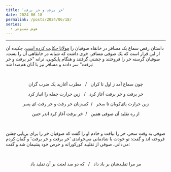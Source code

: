 ```yaml
---
title: 'خر برفت و خر برفت'
date: 2024-06-18
permalink: /posts/2024/06/18/
series:
  - هوش مصنوعی
---
```


---
داستان رقص سماع یک مسافر در خانقاه صوفیان را [مولانا حکابت کرده است](https://ganjoor.net/moulavi/masnavi/daftar2/sh15). چکیده آن از این قرار است که یک صوفی مسافر، خری داشت که شبانه در خانقاهی آن را بست. صوفیان گرسنه خر را فروختند و جشنی گرفتند و هنگام پایکوبی، ترانه "خر برفت و خر برفت" سر دادند و مسافر نیز با آنان هم‌صدا شد:

&nbsp;

<div align="center">
چون سماع آمد ز اول تا کران &nbsp; / &nbsp;  مطرب آغازید یک ضرب گران

خر برفت و خر برفت آغاز کرد &nbsp; / &nbsp; زین حرارت جمله را انباز کرد

زین حرارت پای‌کوبان تا سحر &nbsp; / &nbsp;کف‌زنان خر رفت و خر رفت ای پسر

از ره تقلید آن صوفی همین &nbsp;  / &nbsp;خر برفت آغاز کرد اندر حنین

&nbsp;

</div>

صوفی به وقت سحر، خر را نیافت و خادم او را گفت که صوفیان خر را برای برپایی جشن فروخته اند و گفت: تو خودت با شادمانی می‌خواندی 'خر برفت و خر برفت' و گمان کردم می‌دانی. صوفی از تقلیید کورکورانه و حرص خود پشیمان شد و گفت:

&nbsp;

<div align="center">
مر مرا تقلیدشان بر باد داد &nbsp; / &nbsp; که دو صد لعنت بر آن تقلید باد
</div>

&nbsp;

